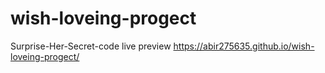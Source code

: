 # wish-loveing-progect
Surprise-Her-Secret-code
live preview
https://abir275635.github.io/wish-loveing-progect/
